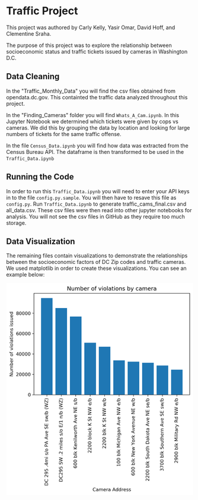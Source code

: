 # Traffic Project
This project was authored by Carly Kelly, Yasir Omar, David Hoff, and Clementine Sraha.

The purpose of this project was to explore the relationship between socioeconomic status and traffic tickets issued by cameras in Washington D.C.

## Data Cleaning

In the "Traffic_Monthly_Data" you will find the csv files obtained from opendata.dc.gov. This containted the traffic data analyzed throughout this project.

In the "Finding_Cameras" folder you will find `Whats_A_Cam.ipynb`. In this Jupyter Notebook we determined which tickets were given by cops vs cameras. We did this by grouping the data by location and looking for large numbers of tickets for the same traffic offense.

In the file `Census_Data.ipynb` you will find how data was extracted from the Census Bureau API. The dataframe is then transformed to be used in the `Traffic_Data.ipynb`

## Running the Code

In order to run this `Traffic_Data.ipynb` you will need to enter your API keys in to the file `config.py.sample`. You will then have to resave this file as `config.py`. Run `Traffic_Data.ipynb` to generate traffic_cams_final.csv and all_data.csv.  These csv files were then read into other jupyter notebooks for analysis. You will not see the csv files in GitHub as they require too much storage. 

## Data Visualization

The remaining files contain visualizations to demonstrate the relationships between the socioeconomic factors of DC Zip codes and traffic cameras. We used matplotlib in order to create these visualizations. You can see an example below:

![image](Images/number_violations_by_camera_top10.png)
